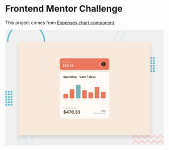 # Frontend Mentor Challenge

This project comes from [Expenses chart component](https://www.frontendmentor.io/challenges/expenses-chart-component-e7yJBUdjwt).

![preview](/starter_files/design/desktop-preview.jpg "Expenses chart component")